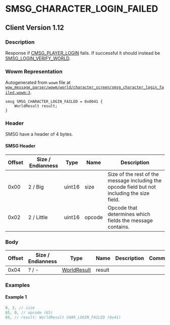 # SMSG_CHARACTER_LOGIN_FAILED

## Client Version 1.12

### Description

Response if [CMSG_PLAYER_LOGIN](./cmsg_player_login.md) fails. If successful it should instead be [SMSG_LOGIN_VERIFY_WORLD](./smsg_login_verify_world.md).

### Wowm Representation

Autogenerated from `wowm` file at [`wow_message_parser/wowm/world/character_screen/smsg_character_login_failed.wowm:3`](https://github.com/gtker/wow_messages/tree/main/wow_message_parser/wowm/world/character_screen/smsg_character_login_failed.wowm#L3).
```rust,ignore
smsg SMSG_CHARACTER_LOGIN_FAILED = 0x0041 {
    WorldResult result;
}
```
### Header

SMSG have a header of 4 bytes.

#### SMSG Header

| Offset | Size / Endianness | Type   | Name   | Description |
| ------ | ----------------- | ------ | ------ | ----------- |
| 0x00   | 2 / Big           | uint16 | size   | Size of the rest of the message including the opcode field but not including the size field.|
| 0x02   | 2 / Little        | uint16 | opcode | Opcode that determines which fields the message contains.|

### Body

| Offset | Size / Endianness | Type | Name | Description | Comment |
| ------ | ----------------- | ---- | ---- | ----------- | ------- |
| 0x04 | ? / - | [WorldResult](worldresult.md) | result |  |  |

### Examples

#### Example 1

```c
0, 3, // size
65, 0, // opcode (65)
65, // result: WorldResult CHAR_LOGIN_FAILED (0x41)
```
